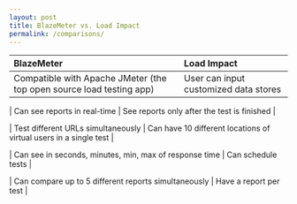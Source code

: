 ```yaml
---
layout: post
title: BlazeMeter vs. Load Impact
permalink: /comparisons/
---
```

|  BlazeMeter  |  Load Impact  |
|:---|:---|
| Compatible with Apache JMeter (the top open source load testing app) | User can input customized data stores |

| Can see reports in real-time  | See reports only after the test is finished |

| Test different URLs simultaneously  | Can have 10 different locations of virtual users in a single test |

| Can see in seconds, minutes, min, max of response time | Can schedule tests |

| Can compare up to 5 different reports simultaneously |  Have a report per test |
